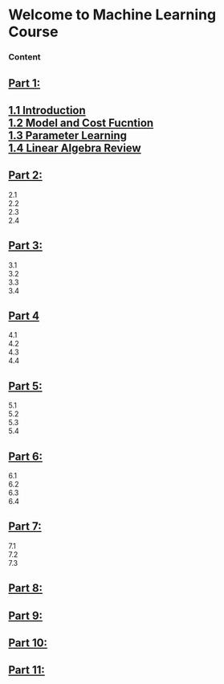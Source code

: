 # Welcome to Machine Learning Course
### Content
## [Part 1:](Part1)  
[1.1 Introduction](Part1/README.md#1-Introduction)  
[1.2 Model and Cost Fucntion](Part1/README.md#2-Model-and-Cost-Fucntion)  
[1.3 Parameter Learning](Part1/README.md#3-Parameter-Learning)  
[1.4 Linear Algebra Review](Part1/README.md#4-Linear-Algebra-Review)  
---
## [Part 2:](Part2)  
2.1  
2.2  
2.3  
2.4 
	
## [Part 3:](Part3)  
3.1  
3.2  
3.3  
3.4  
	
## [Part 4](Part4)
4.1  
4.2  
4.3  
4.4  
	
## [Part 5:](Part5)  
5.1  
5.2  
5.3  
5.4  
	
## [Part 6:](Part6)  
6.1  
6.2  
6.3  
6.4  

## [Part 7:](Part7)  
7.1  
7.2  
7.3  

## [Part 8:](Part8)  
	
## [Part 9:](Part9)  
	
## [Part 10:](Part10)  
	
## [Part 11:](Part11)  
	

 





























